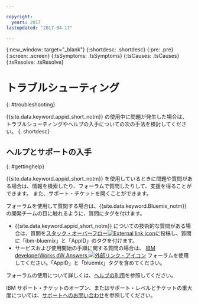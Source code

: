 ```yaml
---

copyright:
  years: 2017
lastupdated: "2017-04-17"

---
```

{:new_window: target="_blank"}
{:shortdesc: .shortdesc}
{:pre: .pre}
{:screen: .screen}
{:tsSymptoms: .tsSymptoms}
{:tsCauses: .tsCauses}
{:tsResolve: .tsResolve}

# トラブルシューティング
{: #troubleshooting}

{{site.data.keyword.appid_short_notm}} の使用中に問題が発生した場合は、トラブルシューティングやヘルプの入手についての次の手法を検討してください。
{: shortdesc}


## ヘルプとサポートの入手
{: #gettinghelp}

{{site.data.keyword.appid_short_notm}} を使用しているときに問題や質問がある場合は、情報を検索したり、フォーラムで質問したりして、支援を得ることができます。
また、サポート・チケットを開くことができます。

フォーラムを使用して質問する場合は、{{site.data.keyword.Bluemix_notm}} の開発チームの目に触れるように、質問にタグを付けます。

* {{site.data.keyword.appid_short_notm}} についての技術的な質問がある場合は、質問を<a href="http://stackoverflow.com/search?q=appid+ibm-bluemix" target="_blank">スタック・オーバーフロー<img src="../../icons/launch-glyph.svg" alt="External link icon"></a>に投稿し、質問に「ibm-bluemix」と「AppID」のタグを付けます。
* サービスおよび使用開始の手順に関する質問の場合は、
<a href="https://developer.ibm.com/answers/search.html?f=&type=question&redirect=search%2Fsearch&sort=relevance&q=AppID%20%2B[bluemix]" target="_blank">IBM developerWorks dW Answers <img src="../../icons/launch-glyph.svg" alt="外部リンク・アイコン"></a> フォーラムを使用してください。「AppID」と「bluemix」タグを含めてください。

フォーラムの使用について詳しくは、[ヘルプの利用](/docs/support/index.html#getting-help)を参照してください。

IBM サポート・チケットのオープン、またはサポート・レベルとチケットの重大度については、[サポートへのお問い合わせ](/docs/support/index.html#contacting-support)を参照してください。
